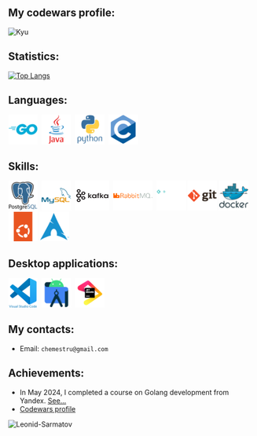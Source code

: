 ## My codewars profile:
![Kyu](https://www.codewars.com/users/docent_204/badges/large?logo=false)

## Statistics:
[![Top Langs](https://github-readme-stats.vercel.app/api/top-langs/?username=Leonid-Sarmatov&layout=donut&langs_count=8)](https://github.com/anuraghazra/github-readme-stats)

## Languages:
<div>
  <img src="https://raw.githubusercontent.com/devicons/devicon/1119b9f84c0290e0f0b38982099a2bd027a48bf1/icons/go/go-original-wordmark.svg" title="Go" alt="Go" width="60" height="60"/>&nbsp;
  <img src="https://github.com/devicons/devicon/blob/master/icons/java/java-original-wordmark.svg" title="Java" alt="Java" width="60" height="60"/>&nbsp;
  <img src="https://raw.githubusercontent.com/devicons/devicon/1119b9f84c0290e0f0b38982099a2bd027a48bf1/icons/python/python-original-wordmark.svg" title="Python" alt="Python" width="60" height="60"/>&nbsp;
  <img src="https://github.com/devicons/devicon/blob/master/icons/c/c-original.svg"title="C" alt="C" width="60" height="60"/>&nbsp;
</div>

## Skills:
<div>
  <img src="https://github.com/devicons/devicon/blob/master/icons/postgresql/postgresql-original-wordmark.svg" title="PostgreSQL"  alt="PostgreSQL" width="60" height="60"/>&nbsp;
  <img src="https://github.com/devicons/devicon/blob/master/icons/mysql/mysql-original-wordmark.svg" title="MySQL"  alt="MySQL" width="60" height="60"/>&nbsp;
  <img src="https://github.com/devicons/devicon/blob/master/icons/apachekafka/apachekafka-original-wordmark.svg" title="Apachekafka"  alt="Apachekafka" width="70" height="60"/>&nbsp;
  <img src="https://github.com/devicons/devicon/blob/master/icons/rabbitmq/rabbitmq-original-wordmark.svg" title="RabbitMQ"  alt="RabbitMQ" width="80" height="60"/>&nbsp;
  <img src="https://github.com/devicons/devicon/blob/master/icons/grpc/grpc-original.svg" title="GRPC" **alt="GRPC" width="60" height="60"/>
  <img src="https://github.com/devicons/devicon/blob/master/icons/git/git-original-wordmark.svg" title="Git" **alt="Git" width="60" height="60"/>
  <img src="https://github.com/devicons/devicon/blob/master/icons/docker/docker-original-wordmark.svg" title="Docker" **alt="Docker" width="60" height="60"/>
  <img src="https://github.com/devicons/devicon/blob/master/icons/ubuntu/ubuntu-original.svg" title="Ubuntu" **alt="Ubuntu" width="60" height="60"/>
  <img src="https://github.com/devicons/devicon/blob/master/icons/archlinux/archlinux-original.svg" title="Arch" **alt="Arch" width="60" height="60"/>
</div>

## Desktop applications:
<div>
  <img src="https://github.com/devicons/devicon/blob/master/icons/vscode/vscode-original-wordmark.svg" title="VSCode"  alt="VSCode" width="60" height="60"/>&nbsp;
  <img src="https://github.com/devicons/devicon/blob/master/icons/androidstudio/androidstudio-original.svg" title="androidstudio"  alt="androidstudio" width="60" height="60"/>&nbsp;
  <img src="https://github.com/devicons/devicon/blob/master/icons/jetbrains/jetbrains-original.svg" title="jetbrains"  alt="jetbrains" width="60" height="60"/>&nbsp;
</div>

## My contacts:
- Email: ```chemestru@gmail.com```

## Achievements:
- In May 2024, I completed a course on Golang development from Yandex. [See...](https://github.com/Leonid-Sarmatov/my-images/blob/master/729544474.pdf)
- [Codewars profile](https://www.codewars.com/users/docent_204)

<p align="left"> <img src="https://komarev.com/ghpvc/?username=Leonid-Sarmatov&label=Profile%20views&color=0e75b6&style=flat" alt="Leonid-Sarmatov" /> </p>
<!--
**Leonid-Sarmatov/Leonid-Sarmatov** is a ✨ _special_ ✨ repository because its `README.md` (this file) appears on your GitHub profile.

Here are some ideas to get you started:

- 🔭 I’m currently working on ...
- 🌱 I’m currently learning ...
- 👯 I’m looking to collaborate on ...
- 🤔 I’m looking for help with ...
- 💬 Ask me about ...
- 📫 How to reach me: ...
- 😄 Pronouns: ...
- ⚡ Fun fact: ...
-->



MyProject/
├── FreeRTOS/
│   ├── Source/
│   │   ├── include/
│   │   ├── portable/
│   │   │   ├── GCC/
│   │   │   │   └── ARM_CM3/
│   │   │   └── MemMang/
│   │   │       ├── heap_1.c
│   │   │       ├── heap_2.c
│   │   │       ├── heap_3.c
│   │   │       ├── heap_4.c
│   │   │       └── heap_5.c
│   │   ├── croutine.c
│   │   ├── list.c
│   │   ├── queue.c
│   │   ├── tasks.c
│   │   ├── timers.c
│   │   └── ...
│   ├── CMSIS_RTOS/
│   │   ├── include/
│   │   ├── os.h
│   │   ├── os.c
│   │   └── ...
├── Inc/
│   ├── stm32f1xx_hal_conf.h
│   ├── stm32f1xx_it.h
│   ├── main.h
│   ├── FreeRTOSConfig.h
│   └── ...
├── Src/
│   ├── main.c
│   ├── stm32f1xx_hal_msp.c
│   ├── stm32f1xx_it.c
│   ├── startup_stm32f103xx.s
│   ├── system_stm32f1xx.c
│   └── ...
├── Makefile
└── README.md





#include "main.h"
#include "cmsis_os.h"

// Определение светодиода (предполагаем, что он подключен к порту GPIOA, пину 5)
#define LED_PIN GPIO_PIN_5
#define LED_GPIO_PORT GPIOA

void SystemClock_Config(void);
void MX_GPIO_Init(void);
void StartDefaultTask(void *argument);

int main(void)
{
  HAL_Init();
  SystemClock_Config();
  MX_GPIO_Init();

  osKernelInitialize();

  // Создание задачи мигания светодиодом
  osThreadDef(defaultTask, StartDefaultTask, osPriorityNormal, 0, 128);
  osThreadCreate(osThread(defaultTask), NULL);

  osKernelStart();

  while (1)
  {
  }
}

void StartDefaultTask(void *argument)
{
  HAL_GPIO_WritePin(LED_GPIO_PORT, LED_PIN, GPIO_PIN_RESET);

  for (;;)
  {
    HAL_GPIO_TogglePin(LED_GPIO_PORT, LED_PIN);
    osDelay(500);
  }
}

void SystemClock_Config(void)
{
  // Настройка тактового сигнала (этот код обычно генерируется CubeMX)
}

void MX_GPIO_Init(void)
{
  GPIO_InitTypeDef GPIO_InitStruct = {0};
  __HAL_RCC_GPIOA_CLK_ENABLE();

  GPIO_InitStruct.Pin = LED_PIN;
  GPIO_InitStruct.Mode = GPIO_MODE_OUTPUT_PP;
  GPIO_InitStruct.Pull = GPIO_NOPULL;
  GPIO_InitStruct.Speed = GPIO_SPEED_FREQ_LOW;
  HAL_GPIO_Init(LED_GPIO_PORT, &GPIO_InitStruct);
}





#ifndef FREERTOS_CONFIG_H
#define FREERTOS_CONFIG_H

#include "stm32f1xx.h"

// Конфигурация FreeRTOS
#define configUSE_PREEMPTION            1
#define configUSE_IDLE_HOOK             0
#define configUSE_TICK_HOOK             0
#define configCPU_CLOCK_HZ              ( SystemCoreClock )
#define configTICK_RATE_HZ              ( ( TickType_t ) 1000 )
#define configMAX_PRIORITIES            ( 5 )
#define configMINIMAL_STACK_SIZE        ( ( unsigned short ) 130 )
#define configTOTAL_HEAP_SIZE           ( ( size_t ) ( 10 * 1024 ) )
#define configMAX_TASK_NAME_LEN         ( 10 )
#define configUSE_16_BIT_TICKS          0
#define configIDLE_SHOULD_YIELD         1
#define configUSE_MUTEXES               1
#define configQUEUE_REGISTRY_SIZE       8
#define configCHECK_FOR_STACK_OVERFLOW  0
#define configUSE_RECURSIVE_MUTEXES     1
#define configUSE_MALLOC_FAILED_HOOK    0
#define configUSE_APPLICATION_TASK_TAG  0
#define configUSE_COUNTING_SEMAPHORES   1

// Конфигурация системных обработчиков
#define configUSE_PORT_OPTIMISED_TASK_SELECTION 1
#define configUSE_TICKLESS_IDLE                 0
#define configUSE_STATS_FORMATTING_FUNCTIONS    1

// Прерывания
#define configKERNEL_INTERRUPT_PRIORITY         255
#define configMAX_SYSCALL_INTERRUPT_PRIORITY    191 // эквивалент 0xC0, 3 << 5
#define configLIBRARY_KERNEL_INTERRUPT_PRIORITY 15

#endif /* FREERTOS_CONFIG_H */




# Имя исполняемого файла
TARGET = myprogram

# Компилятор и утилиты
CC = arm-none-eabi-gcc
AS = arm-none-eabi-as
OBJCOPY = arm-none-eabi-objcopy

# Директории
SRC_DIR = Src
INC_DIR = Inc
FREERTOS_DIR = FreeRTOS/Source
PORT_DIR = $(FREERTOS_DIR)/portable/GCC/ARM_CM3

# Флаги компиляции и линковки
CFLAGS = -I$(INC_DIR) -I$(FREERTOS_DIR)/include -I$(PORT_DIR) -I$(SRC_DIR) -DSTM32F103xB -DUSE_HAL_DRIVER -O2 -Wall -fdata-sections -ffunction-sections
LDFLAGS = -TSTM32F103C8TX_FLASH.ld -Wl,--gc-sections -Wl,-Map=$(TARGET).map

# Исходные и объектные файлы
SRCS = $(wildcard $(SRC_DIR)/*.c) $(wildcard $(FREERTOS_DIR)/*.c) $(wildcard $(PORT_DIR)/*.c)
OBJS = $(SRCS:.c=.o)

# Правило по умолчанию
all: $(TARGET).elf

# Правило для создания исполняемого файла
$(TARGET).elf: $(OBJS)
	$(CC) $(CFLAGS) $(OBJS) -o $@ $(LDFLAGS)
	$(OBJCOPY) -O binary $@ $(TARGET).bin

# Правило для компиляции исходных файлов
%.o: %.c
	$(CC) $(CFLAGS) -c $< -o $@

# Правило для очистки
clean:
	rm -f $(OBJS) $(TARGET).elf $(TARGET).bin $(TARGET).map






# Имя исполняемого файла
TARGET = myprogram

# Компилятор и утилиты
CC = arm-none-eabi-g++
AS = arm-none-eabi-as
OBJCOPY = arm-none-eabi-objcopy

# Директории
SRC_DIR = Src
INC_DIR = Inc
FREERTOS_DIR = FreeRTOS/Source
PORT_DIR = $(FREERTOS_DIR)/portable/GCC/ARM_CM3

# Флаги компиляции и линковки
CFLAGS = -I$(INC_DIR) -I$(FREERTOS_DIR)/include -I$(PORT_DIR) -I$(SRC_DIR) -DSTM32F103xB -DUSE_HAL_DRIVER -O2 -Wall -fdata-sections -ffunction-sections
LDFLAGS = -TSTM32F103C8TX_FLASH.ld -Wl,--gc-sections -Wl,-Map=$(TARGET).map

# Исходные и объектные файлы
SRCS = $(wildcard $(SRC_DIR)/*.cpp) $(wildcard $(SRC_DIR)/*.c) $(wildcard $(FREERTOS_DIR)/*.c) $(wildcard $(PORT_DIR)/*.c)
OBJS = $(SRCS:.cpp=.o)
OBJS += $(SRCS:.c=.o)

# Правило по умолчанию
all: $(TARGET).elf $(TARGET).hex

# Правило для создания исполняемого файла
$(TARGET).elf: $(OBJS)
	$(CC) $(CFLAGS) $(OBJS) -o $@ $(LDFLAGS)
	$(OBJCOPY) -O binary $@ $(TARGET).bin
	$(OBJCOPY) -O ihex $@ $(TARGET).hex

# Правило для компиляции исходных файлов
%.o: %.cpp
	$(CC) $(CFLAGS) -c $< -o $@

%.o: %.c
	$(CC) $(CFLAGS) -c $< -o $@

# Правило для очистки
clean:
	rm -f $(OBJS) $(TARGET).elf $(TARGET).bin $(TARGET).hex $(TARGET).map

